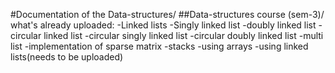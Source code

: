 #Documentation of the Data-structures/
##Data-structures course (sem-3)/
what's already uploaded:
-Linked lists
  -Singly linked list
  -doubly linked list
  -circular linked list
    -circular singly linked list
    -circular doubly linked list
  -multi list
    -implementation of sparse matrix 
-stacks 
  -using arrays
  -using linked lists(needs to be uploaded)
